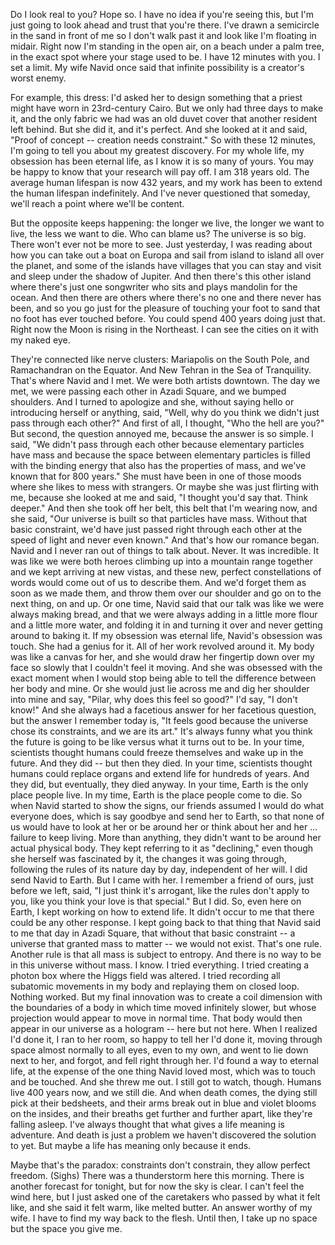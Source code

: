 
Do I look real to you?
Hope so.
I have no idea if you&#39;re seeing this,
but I&#39;m just going to look ahead
and trust that you&#39;re there.
I&#39;ve drawn a semicircle
in the sand in front of me
so I don&#39;t walk past it
and look like I&#39;m floating in midair.
Right now I&#39;m standing
in the open air,
on a beach under a palm tree,
in the exact spot
where your stage used to be.
I have 12 minutes with you.
I set a limit.
My wife Navid once said
that infinite possibility
is a creator&#39;s worst enemy.

For example, this dress: I&#39;d asked
her to design something
that a priest might have worn
in 23rd-century Cairo.
But we only had three days to make it,
and the only fabric we had
was an old duvet cover
that another resident left behind.
But she did it, and it&#39;s perfect.
And she looked at it and said,
&quot;Proof of concept --
creation needs constraint.&quot;
So with these 12 minutes,
I&#39;m going to tell you
about my greatest discovery.
For my whole life, my obsession
has been eternal life,
as I know it is so many of yours.
You may be happy to know
that your research will pay off.
I am 318 years old.
The average human lifespan
is now 432 years,
and my work has been to extend
the human lifespan indefinitely.
And I&#39;ve never questioned that someday,
we&#39;ll reach a point
where we&#39;ll be content.

But the opposite keeps happening:
the longer we live,
the longer we want to live,
the less we want to die.
Who can blame us?
The universe is so big.
There won&#39;t ever not be more to see.
Just yesterday,
I was reading about how you can
take out a boat on Europa
and sail from island to island
all over the planet,
and some of the islands have villages
that you can stay and visit
and sleep under the shadow of Jupiter.
And then there&#39;s this other island
where there&#39;s just one songwriter
who sits and plays mandolin for the ocean.
And then there are others
where there&#39;s no one
and there never has been,
and so you go just for the pleasure
of touching your foot to sand
that no foot has ever touched before.
You could spend 400 years doing just that.
Right now the Moon is rising
in the Northeast.
I can see the cities on it
with my naked eye.

They&#39;re connected like nerve clusters:
Mariapolis on the South Pole,
and Ramachandran on the Equator.
And New Tehran in the Sea of Tranquility.
That&#39;s where Navid and I met.
We were both artists downtown.
The day we met, we were passing
each other in Azadi Square,
and we bumped shoulders.
And I turned to apologize
and she, without saying hello
or introducing herself or anything,
said, &quot;Well, why do you think
we didn&#39;t just pass through each other?&quot;
And first of all, I thought,
&quot;Who the hell are you?&quot;
But second, the question annoyed me,
because the answer is so simple.
I said, &quot;We didn&#39;t pass through each other
because elementary particles have mass
and because the space
between elementary particles
is filled with the binding energy
that also has the properties of mass,
and we&#39;ve known that for 800 years.&quot;
She must have been in one of those moods
where she likes to mess with strangers.
Or maybe she was just flirting with me,
because she looked at me and said,
&quot;I thought you&#39;d say that.
Think deeper.&quot;
And then she took off her belt,
this belt that I&#39;m wearing now,
and she said,
&quot;Our universe is built
so that particles have mass.
Without that basic constraint,
we&#39;d have just passed right through
each other at the speed of light
and never even known.&quot;
And that&#39;s how our romance began.
Navid and I
never ran out of things to talk about.
Never.
It was incredible.
It was like we were both heroes
climbing up into a mountain range together
and we kept arriving at new vistas,
and these new, perfect
constellations of words
would come out of us to describe them.
And we&#39;d forget them
as soon as we made them,
and throw them over our shoulder
and go on to the next thing, on and up.
Or one time, Navid said that our talk
was like we were always making bread,
and that we were always
adding in a little more flour
and a little more water,
and folding it in and turning it over
and never getting around to baking it.
If my obsession was eternal life,
Navid&#39;s obsession was touch.
She had a genius for it.
All of her work revolved around it.
My body was like a canvas for her,
and she would draw her fingertip
down over my face so slowly
that I couldn&#39;t feel it moving.
And she was obsessed with the exact moment
when I would stop being able to tell
the difference between her body and mine.
Or she would just lie across me
and dig her shoulder into mine
and say, &quot;Pilar, why does
this feel so good?&quot;
I&#39;d say, &quot;I don&#39;t know!&quot;
And she always had a facetious answer
for her facetious question,
but the answer I remember today is,
&quot;It feels good
because the universe chose
its constraints,
and we are its art.&quot;
It&#39;s always funny what you think
the future is going to be like
versus what it turns out to be.
In your time, scientists thought
humans could freeze themselves
and wake up in the future.
And they did -- but then they died.
In your time, scientists thought
humans could replace organs
and extend life for hundreds of years.
And they did,
but eventually, they died anyway.
In your time, Earth
is the only place people live.
In my time, Earth is the place
people come to die.
So when Navid started to show the signs,
our friends assumed I would do
what everyone does,
which is say goodbye
and send her to Earth,
so that none of us
would have to look at her
or be around her
or think about her and her ...
failure to keep living.
More than anything,
they didn&#39;t want to be around
her actual physical body.
They kept referring to it as &quot;declining,&quot;
even though she herself
was fascinated by it,
the changes it was going through,
following the rules of its nature
day by day, independent of her will.
I did send Navid to Earth.
But I came with her.
I remember a friend of ours,
just before we left, said,
&quot;I just think it&#39;s arrogant,
like the rules don&#39;t apply to you,
like you think your love is that special.&quot;
But I did.
So, even here on Earth,
I kept working on how to extend life.
It didn&#39;t occur to me
that there could be any other response.
I kept going back to that thing
that Navid said to me
that day in Azadi Square,
that without that basic constraint --
a universe that granted mass to matter --
we would not exist.
That&#39;s one rule.
Another rule is that all mass
is subject to entropy.
And there is no way to be
in this universe without mass.
I know. I tried everything.
I tried creating a photon box
where the Higgs field was altered.
I tried recording all
subatomic movements in my body
and replaying them on closed loop.
Nothing worked.
But my final innovation
was to create a coil dimension
with the boundaries of a body
in which time moved infinitely slower,
but whose projection would appear
to move in normal time.
That body would then appear
in our universe as a hologram --
here but not here.
When I realized I&#39;d done it,
I ran to her room,
so happy to tell her I&#39;d done it,
moving through space
almost normally to all eyes,
even to my own,
and went to lie down next to her,
and forgot, and fell right through her.
I&#39;d found a way to eternal life,
at the expense of the one thing
Navid loved most,
which was to touch and be touched.
And she threw me out.
I still got to watch, though.
Humans live 400 years now,
and we still die.
And when death comes,
the dying still pick at their bedsheets,
and their arms break out
in blue and violet blooms on the insides,
and their breaths get further
and further apart,
like they&#39;re falling asleep.
I&#39;ve always thought that
what gives a life meaning is adventure.
And death is just a problem
we haven&#39;t discovered the solution to yet.
But maybe a life has meaning
only because it ends.

Maybe that&#39;s the paradox:
constraints don&#39;t constrain,
they allow perfect freedom.
(Sighs)
There was a thunderstorm
here this morning.
There is another forecast for tonight,
but for now the sky is clear.
I can&#39;t feel the wind here,
but I just asked one of the caretakers
who passed by what it felt like,
and she said it felt warm,
like melted butter.
An answer worthy of my wife.
I have to find my way back to the flesh.
Until then, I take up no space
but the space you give me.
